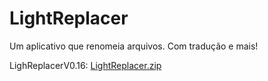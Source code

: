 # LightReplacer
Um aplicativo que renomeia arquivos.
Com tradução e mais!

LighReplacerV0.16: [LightReplacer.zip](https://github.com/user-attachments/files/17189280/LightReplacer.zip)
